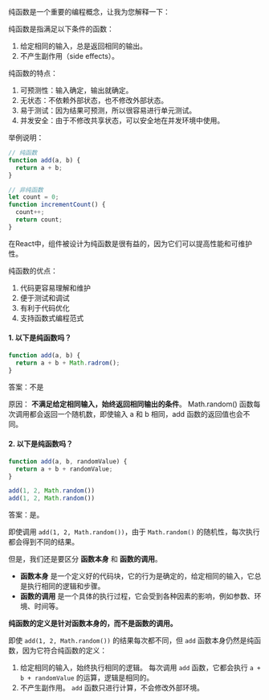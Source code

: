 纯函数是一个重要的编程概念，让我为您解释一下：

纯函数是指满足以下条件的函数：

1. 给定相同的输入，总是返回相同的输出。
2. 不产生副作用（side effects）。

纯函数的特点：

1. 可预测性：输入确定，输出就确定。
2. 无状态：不依赖外部状态，也不修改外部状态。
3. 易于测试：因为结果可预测，所以很容易进行单元测试。
4. 并发安全：由于不修改共享状态，可以安全地在并发环境中使用。

举例说明：

```javascript
// 纯函数
function add(a, b) {
  return a + b;
}

// 非纯函数
let count = 0;
function incrementCount() {
  count++;
  return count;
}
```

在React中，组件被设计为纯函数是很有益的，因为它们可以提高性能和可维护性。

纯函数的优点：
1. 代码更容易理解和维护
2. 便于测试和调试
3. 有利于代码优化
4. 支持函数式编程范式


#### 1. 以下是纯函数吗？

```js
function add(a, b) {
  return a + b + Math.radrom();
}
```

答案：不是

原因：
**不满足给定相同输入，始终返回相同输出的条件**。 Math.random() 函数每次调用都会返回一个随机数，即使输入 a 和 b 相同，add 函数的返回值也会不同。

#### 2. 以下是纯函数吗？

```js
function add(a, b, randomValue) {
  return a + b + randomValue;
}

add(1, 2, Math.random())
add(1, 2, Math.random())
```

答案：是。

即使调用 `add(1, 2, Math.random())`，由于 `Math.random()` 的随机性，每次执行都会得到不同的结果。

但是，我们还是要区分 **函数本身** 和 **函数的调用**。
- **函数本身** 是一个定义好的代码块，它的行为是确定的，给定相同的输入，它总是执行相同的逻辑和步骤。
- **函数的调用** 是一个具体的执行过程，它会受到各种因素的影响，例如参数、环境、时间等。

**纯函数的定义是针对函数本身的，而不是函数的调用。**

即使 `add(1, 2, Math.random())` 的结果每次都不同，但 `add` 函数本身仍然是纯函数，因为它符合纯函数的定义：
1. 给定相同的输入，始终执行相同的逻辑。 每次调用 `add` 函数，它都会执行 `a + b + randomValue` 的运算，逻辑是相同的。
2. 不产生副作用。 `add` 函数只进行计算，不会修改外部环境。
